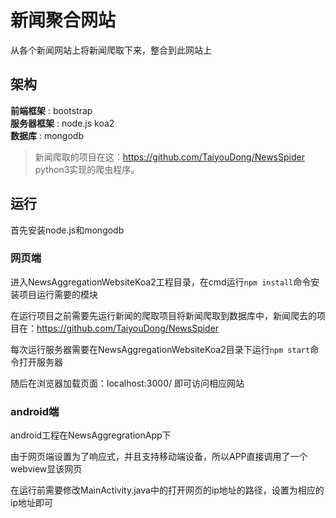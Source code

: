 # 新闻聚合网站

从各个新闻网站上将新闻爬取下来，整合到此网站上<br>

## 架构

__前端框架__ : bootstrap<br>
__服务器框架__ : node.js koa2<br>
__数据库__ : mongodb 

> 新闻爬取的项目在这：https://github.com/TaiyouDong/NewsSpider python3实现的爬虫程序。


## 运行

首先安装node.js和mongodb

### 网页端

进入NewsAggregationWebsiteKoa2工程目录，在cmd运行`npm install`命令安装项目运行需要的模块

在运行项目之前需要先运行新闻的爬取项目将新闻爬取到数据库中，新闻爬去的项目在：<https://github.com/TaiyouDong/NewsSpider>

每次运行服务器需要在NewsAggregationWebsiteKoa2目录下运行`npm start`命令打开服务器

随后在浏览器加载页面：localhost:3000/ 即可访问相应网站

### android端

android工程在NewsAggregrationApp下

由于网页端设置为了响应式，并且支持移动端设备，所以APP直接调用了一个webview显该网页

在运行前需要修改MainActivity.java中的打开网页的ip地址的路径，设置为相应的ip地址即可


